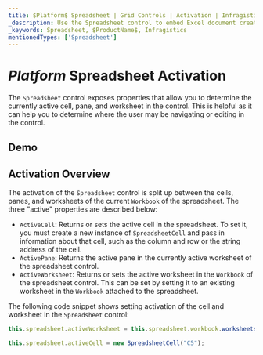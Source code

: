 ```yaml
---
title: $Platform$ Spreadsheet | Grid Controls | Activation | Infragistics |
_description: Use the Spreadsheet control to embed Excel document creation and editing experiences right into your application.
_keywords: Spreadsheet, $ProductName$, Infragistics
mentionedTypes: ['Spreadsheet']
---
```

# $Platform$ Spreadsheet Activation

The `Spreadsheet` control exposes properties that allow you to determine the currently active cell, pane, and worksheet in the control. This is helpful as it can help you to determine where the user may be navigating or editing in the control.

## Demo


<code-view style="height: 500px"
           data-demos-base-url="{environment:dvDemosBaseUrl}"
           iframe-src="{environment:dvDemosBaseUrl}/excel/spreadsheet-overview"
           github-src="excel/spreadsheet/overview">
</code-view>

<div class="divider--half"></div>

## Activation Overview

The activation of the `Spreadsheet` control is split up between the cells, panes, and worksheets of the current `Workbook` of the spreadsheet. The three "active" properties are described below:

- `ActiveCell`: Returns or sets the active cell in the spreadsheet. To set it, you must create a new instance of `SpreadsheetCell` and pass in information about that cell, such as the column and row or the string address of the cell.
- `ActivePane`: Returns the active pane in the currently active worksheet of the spreadsheet control.
- `ActiveWorksheet`: Returns or sets the active worksheet in the `Workbook` of the spreadsheet control. This can be set by setting it to an existing worksheet in the `Workbook` attached to the spreadsheet.

The following code snippet shows setting activation of the cell and worksheet in the `Spreadsheet` control:

```ts
this.spreadsheet.activeWorksheet = this.spreadsheet.workbook.worksheets(1);

this.spreadsheet.activeCell = new SpreadsheetCell("C5");
```

